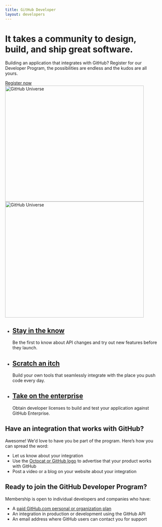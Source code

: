 ```yaml
---
title: GitHub Developer
layout: developers
---
```


<div class="feature dev-program">
  <div class="wrapper">
    <h1>It takes a community to design, build, and ship great software.</h1>
    <p class="intro">Building an application that integrates with GitHub? Register for our Developer Program, the possibilities are endless and the kudos are all yours.</p>
    <a href="https://github.com/developer/register" class="button">Register now</a>
  </div>
  <img src="/shared/images/header-animation.gif" alt="GitHub Universe" class="earth" width="450" height="375">
  <img src="/shared/images/header-animation-short-loop.gif" alt="GitHub Universe" class="earth earth-short-loop" width="450" height="375">
</div>

<div class="full-width-divider">
  <ul class="wrapper highlights">
    <li class="highlight-module">
      <a href="/changes/"><span class="mega-octicon octicon-broadcast"></span></a>
      <h2><a href="/changes/">Stay in the know</a></h2>
      <p>Be the first to know about API changes and try out new features before they launch.</p>
    </li>
    <li class="highlight-module">
      <a href="/v3/"><span class="mega-octicon octicon-light-bulb"></span></a>
      <h2><a href="/v3/">Scratch an itch</a></h2>
      <p>Build your own tools that seamlessly integrate with the place you push code every day.</p>
    </li>
    <li class="highlight-module">
      <a href="http://github.com/contact?form[subject]=Development+licenses"><span class="mega-octicon octicon-mark-github"></span></a>
      <h2><a href="http://github.com/contact?form[subject]=Development+licenses">Take on the enterprise</a></h2>
      <p>Obtain developer licenses to build and test your application against GitHub Enterprise.</p>
    </li>
  </ul>
</div>

<div class="wrapper clearfix">
  <div class="program-info-column">
    <span class="mega-octicon octicon-zap"></span>
    <h2>Have an integration that works with GitHub?</h2>
    <p>Awesome! We'd love to have you be part of the program. Here’s how you can spread the word:</p>
    <ul>
      <li>Let us know about your integration</li>
      <li>Use the <a href="https://github.com/logos">Octocat or GitHub logo</a> to advertise that your product works with GitHub</li>
      <li>Post a video or a blog on your website about your integration</li>
    </ul>
  </div>

  <div class="program-info-column">
    <span class="mega-octicon octicon-person-add"></span>
    <h2>Ready to join the GitHub Developer Program?</h2>
    <p>Membership is open to individual developers and companies who have:</p>
    <ul>
      <li>A <a href="https://github.com/pricing">paid GitHub.com personal or organization plan</a></li>
      <li>An integration in production or development using the GitHub API</li>
      <li>An email address where GitHub users can contact you for support</li>
    </ul>
  </div>
</div>
